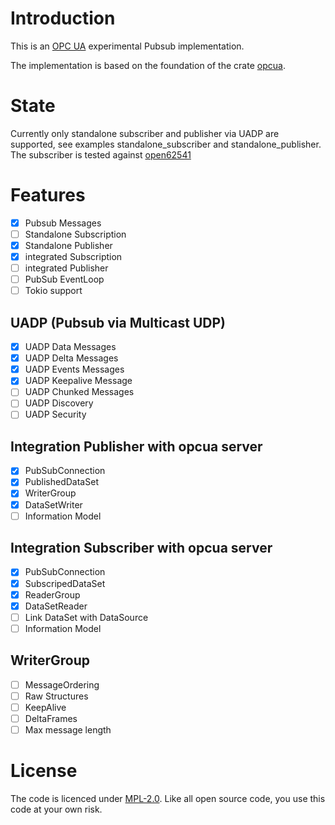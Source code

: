 # Introduction

This is an [OPC UA](https://opcfoundation.org/about/opc-technologies/opc-ua/) experimental Pubsub implementation.

The implementation is based on the foundation of the crate [opcua](https://github.com/locka99/opcua).

# State

Currently only standalone subscriber and publisher via UADP are supported, see examples standalone_subscriber and standalone_publisher. The subscriber is tested against [open62541](https://open62541.org/) 

# Features
* [x] Pubsub Messages
* [ ] Standalone Subscription
* [x] Standalone Publisher
* [x] integrated Subscription
* [ ] integrated Publisher
* [ ] PubSub EventLoop
* [ ] Tokio support
## UADP (Pubsub via Multicast UDP)

* [x] UADP Data Messages
* [x] UADP Delta Messages
* [x] UADP Events Messages
* [x] UADP Keepalive Message
* [ ] UADP Chunked Messages
* [ ] UADP Discovery
* [ ] UADP Security

## Integration Publisher with opcua server

* [x] PubSubConnection
* [x] PublishedDataSet
* [x] WriterGroup
* [x] DataSetWriter
* [ ] Information Model

## Integration Subscriber with opcua server

* [x] PubSubConnection
* [x] SubscripedDataSet
* [x] ReaderGroup
* [x] DataSetReader
* [ ] Link DataSet with DataSource
* [ ] Information Model

## WriterGroup
* [ ] MessageOrdering
* [ ] Raw Structures
* [ ] KeepAlive
* [ ] DeltaFrames
* [ ] Max message length
# License

The code is licenced under [MPL-2.0](https://opensource.org/licenses/MPL-2.0). Like all open source code, you use this code at your own risk.

